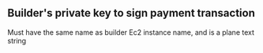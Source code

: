 # 

## Builder's private key to sign payment transaction
Must have the same name as builder Ec2 instance name, and is a plane text string
